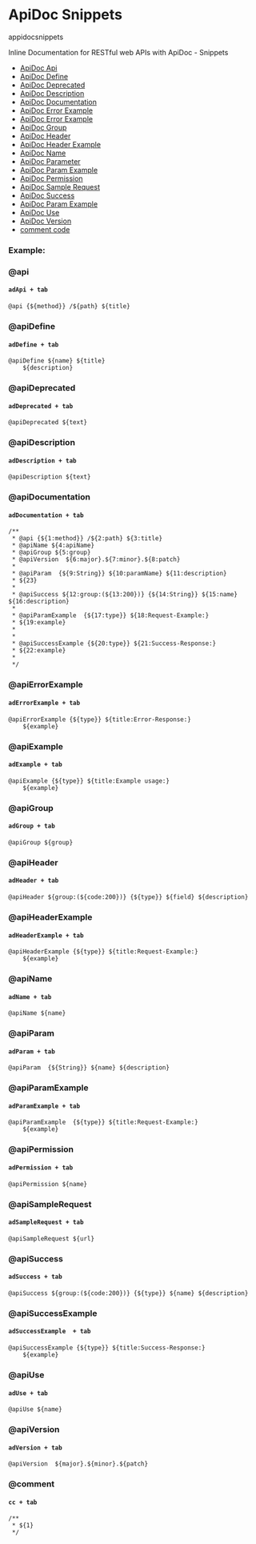 # ApiDoc Snippets  
appidocsnippets  

  Inline Documentation for RESTful web APIs with ApiDoc - Snippets 
- [ApiDoc Api](#api)
- [ApiDoc Define](#apidefine)
- [ApiDoc Deprecated](#apideprecated)
- [ApiDoc Description](#apidescription)
- [ApiDoc Documentation](#apidocumentation)
- [ApiDoc Error Example](#apierrorexample)
- [ApiDoc Error Example](#apiexample)
- [ApiDoc Group](#apigroup)
- [ApiDoc Header](#apiheader)
- [ApiDoc Header Example](#apiheaderexample)
- [ApiDoc Name](#apiname)
- [ApiDoc Parameter](#apiparam)
- [ApiDoc Param Example](#apiparamexample)
- [ApiDoc Permission](#apipermission)
- [ApiDoc Sample Request](#apisamplerequest)
- [ApiDoc Success](#apisuccess)
- [ApiDoc Param Example](#apisuccessexample)
- [ApiDoc Use](#apiuse)
- [ApiDoc Version](#apiversion)
- [comment code](#comment)


### Example:  

### @api
#### `adApi + tab` 
```
@api {${method}} /${path} ${title}
``` 

### @apiDefine
#### `adDefine + tab` 
```
@apiDefine ${name} ${title}
    ${description} 
``` 

### @apiDeprecated
#### `adDeprecated + tab` 
```
@apiDeprecated ${text}
``` 

### @apiDescription
#### `adDescription + tab` 
```
@apiDescription ${text}
``` 

### @apiDocumentation
#### `adDocumentation + tab` 
```
/**
 * @api {${1:method}} /${2:path} ${3:title}
 * @apiName ${4:apiName}
 * @apiGroup ${5:group}
 * @apiVersion  ${6:major}.${7:minor}.${8:patch}
 * 
 * @apiParam  {${9:String}} ${10:paramName} ${11:description}
 * ${23}
 * 
 * @apiSuccess ${12:group:(${13:200})} {${14:String}} ${15:name} ${16:description}
 * 
 * @apiParamExample  {${17:type}} ${18:Request-Example:}
 * ${19:example}
 * 
 * 
 * @apiSuccessExample {${20:type}} ${21:Success-Response:}
 * ${22:example}
 * 
 */
``` 

### @apiErrorExample
#### `adErrorExample + tab` 
```
@apiErrorExample {${type}} ${title:Error-Response:}
    ${example}
``` 

### @apiExample
#### `adExample + tab` 
```
@apiExample {${type}} ${title:Example usage:}
    ${example}
``` 

### @apiGroup
#### `adGroup + tab` 
```
@apiGroup ${group}
``` 

### @apiHeader
#### `adHeader + tab` 
```
@apiHeader ${group:(${code:200})} {${type}} ${field} ${description}
``` 

### @apiHeaderExample
#### `adHeaderExample + tab` 
```
@apiHeaderExample {${type}} ${title:Request-Example:}
    ${example}
``` 

### @apiName
#### `adName + tab` 
```
@apiName ${name}
``` 

### @apiParam
#### `adParam + tab` 
```
@apiParam  {${String}} ${name} ${description}
``` 

### @apiParamExample
#### `adParamExample + tab` 
```
@apiParamExample  {${type}} ${title:Request-Example:}
    ${example}
``` 

### @apiPermission
#### `adPermission + tab` 
```
@apiPermission ${name}
``` 

### @apiSampleRequest
#### `adSampleRequest + tab` 
```
@apiSampleRequest ${url}
``` 

### @apiSuccess
#### `adSuccess + tab` 
```
@apiSuccess ${group:(${code:200})} {${type}} ${name} ${description}
``` 

### @apiSuccessExample
#### `adSuccessExample  + tab` 
```
@apiSuccessExample {${type}} ${title:Success-Response:}
    ${example}
``` 

### @apiUse
#### `adUse + tab` 
```
@apiUse ${name}
``` 

### @apiVersion
#### `adVersion + tab` 
```
@apiVersion  ${major}.${minor}.${patch}
``` 

### @comment
#### `cc + tab` 
```
/**
 * ${1}
 */
``` 

